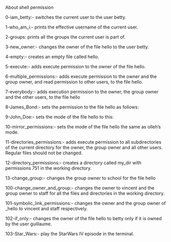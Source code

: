 About shell permission



0-iam_betty:-  switches the current user to the user betty.


1-who_am_i:-   prints the effective username of the current user.


2-groups:  prints all the groups the current user is part of.


3-new_owner:-   changes the owner of the file hello to the user betty.


4-empty:-  creates an empty file called hello.


5-execute:-  adds execute permission to the owner of the file hello.


6-multiple_permissions:-  adds execute permission to the owner and the group owner, and read permission to other users, to the file hello.


7-everybody:-  adds execution permission to the owner, the group owner and the other users, to the file hello


8-James_Bond:-   sets the permission to the file hello as follows:


9-John_Doe:-   sets the mode of the file hello to this:


10-mirror_permissions:-  sets the mode of the file hello the same as olleh’s mode.


11-directories_permissions:-  adds execute permission to all subdirectories of the current directory for the owner, the group owner and all other users. Regular files should not be changed.


12-directory_permissions:-  creates a directory called my_dir with permissions 751 in the working directory.


13-change_group:-  changes the group owner to school for the file hello


100-change_owner_and_group:-   changes the owner to vincent and the group owner to staff for all the files and directories in the working directory.


101-symbolic_link_permissions:-  changes the owner and the group owner of _hello to vincent and staff respectively.


102-if_only:-  changes the owner of the file hello to betty only if it is owned by the user guillaume.


103-Star_Wars:-   play the StarWars IV episode in the terminal.
